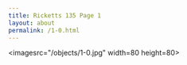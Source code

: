 ```yaml
---
title: Ricketts 135 Page 1
layout: about
permalink: /1-0.html
---
```

<imagesrc="/objects/1-0.jpg" width=80 height=80>
